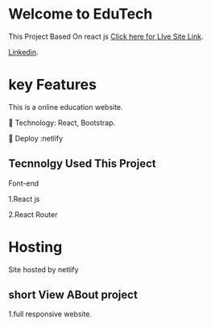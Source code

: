 # Welcome to EduTech

This Project Based On react js [Click here for LIve Site Link](https://dreamedu-cn.web.app/).

[Linkedin](https://www.linkedin.com/in/masudtalukdar/).

# key Features

This is a online education website.

 Technology: React, Bootstrap.

 Deploy :netlify

## Tecnnolgy Used This Project

Font-end

1.React js

2.React Router

# Hosting

Site hosted by netlify

## short View ABout project

1.full responsive website.
